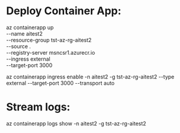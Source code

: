 # Deploy Container App:
az containerapp up \
    --name aitest2 \
    --resource-group tst-az-rg-aitest2 \
    --source . \
    --registry-server msncsr1.azurecr.io \
    --ingress external \
    --target-port 3000

az containerapp ingress enable -n aitest2 -g tst-az-rg-aitest2 --type external --target-port 3000 --transport auto

# Stream logs:
az containerapp logs show -n aitest2 -g tst-az-rg-aitest2